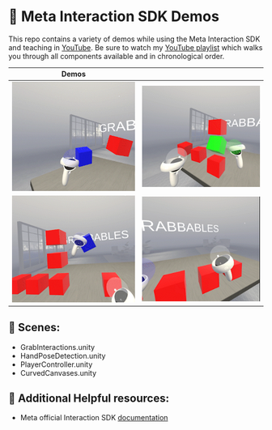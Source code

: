 # :goggles:	Meta Interaction SDK Demos
This repo contains a variety of demos while using the Meta Interaction SDK and teaching in [YouTube](https://www.youtube.com/dilmerv). Be sure to watch my [YouTube playlist](https://www.youtube.com/playlist?list=PLQMQNmwN3FvyE_NEr6A_dPwneirJGNZjP) which walks you through all components available and in chronological order.

|Demos||
|---|---|
|<img src="https://github.com/dilmerv/MetaInteractionSDKDemos/blob/master/docs/images/demo_1.gif" width="300">|<img src="https://github.com/dilmerv/MetaInteractionSDKDemos/blob/master/docs/images/demo_2.gif" width="300">|
|<img src="https://github.com/dilmerv/MetaInteractionSDKDemos/blob/master/docs/images/demo_3.gif" width="300">|<img src="https://github.com/dilmerv/MetaInteractionSDKDemos/blob/master/docs/images/demo_4.gif" width="300">|

## :pushpin: Scenes:
- GrabInteractions.unity
- HandPoseDetection.unity
- PlayerController.unity
- CurvedCanvases.unity

## :pushpin: Additional Helpful resources:
- Meta official Interaction SDK [documentation](https://developer.oculus.com/documentation/unity/unity-isdk-interaction-sdk-overview/)